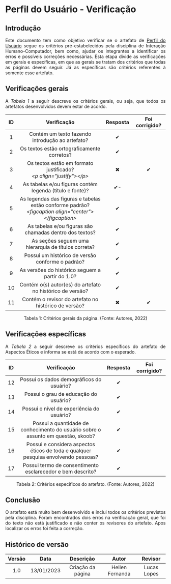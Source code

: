 # Perfil do Usuário - Verificação

## Introdução

<p align="justify">Este documento tem como objetivo verificar se o artefato de <a href=https://interacao-humano-computador.github.io/2022.2-Skoob/analise-de-requisitos/perfil-do-usuario/ target="_blank">Perfil do Usuário</a> segue os critérios pré-estabelecidos pela disciplina de Interação Humano-Computador, bem como, ajudar os integrantes a identificar os erros e possíveis correções necessárias. Esta etapa divide as verificações em gerais e específicas, em que as gerais se tratam dos critérios que todas as páginas devem seguir. Já as específicas são critérios referentes à somente esse artefato.</p>

## Verificações gerais

<p align="justify">A <i>Tabela 1</i> a seguir descreve os critérios gerais, ou seja, que todos os artefatos desenvolvidos devem estar de acordo.</p>

| ID  |                                                       Verificação                                                       | Resposta | Foi corrigido? |
| :-: | :---------------------------------------------------------------------------------------------------------------------: | :------: | :------------: |
|  1  |                                     Contém um texto fazendo introdução ao artefato?                                     |    ✔     |                |
|  2  |                                       Os textos estão ortograficamente corretos?                                        |    ✔     |                |
|  3  |                  Os textos estão em formato justificado?<br><i>&lt;p align="justify"&gt;&lt;/p&gt;</i>                  |    ✖     |       ✔        |
|  4  |                                As tabelas e/ou figuras contém legenda (título e fonte)?                                 |    ✔-    |                |
|  5  | As legendas das figuras e tabelas estão conforme padrão?<br><i>&lt;figcaption align="center"&gt;&lt;/figcaption&gt;</i> |    ✔     |                |
|  6  |                                 As tabelas e/ou figuras são chamadas dentro dos textos?                                 |    ✔     |                |
|  7  |                                   As seções seguem uma hierarquia de títulos correta?                                   |    ✔     |                |
|  8  |                                    Possui um histórico de versão conforme o padrão?                                     |    ✔     |                |
|  9  |                                     As versões do histórico seguem a partir do 1.0?                                     |    ✔     |                |
| 10  |                                Contém o(s) autor(es) do artefato no histórico de versão?                                |    ✔     |                |
| 11  |                                  Contém o revisor do artefato no histórico de versão?                                   |    ✖     |       ✔        |

<figcaption align="center">Tabela 1: Critérios gerais da página. (Fonte: Autores, 2022)</figcaption>

## Verificações específicas

<p align="justify">A <i>Tabela 2</i> a seguir descreve os critérios específicos do artefato de Aspectos Éticos e informa se está de acordo com o esperado.</p>

| ID  |                                    Verificação                                     | Resposta | Foi corrigido? |
| :-: | :--------------------------------------------------------------------------------: | :------: | :------------: |
| 12  |                      Possui os dados demográficos do usuário?                      |    ✔     |                |
| 13  |                       Possui o grau de educação do usuário?                        |    ✔     |                |
| 14  |                     Possui o nível de experiência do usuário?                      |    ✔     |                |
| 15  | Possui a quantidade de conhecimento do usuário sobre o assunto em questão, skoob?  |    ✔     |                |
| 16  | Possui e considera aspectos éticos de toda e qualquer pesquisa envolvendo pessoas? |    ✔     |                |
| 17  |             Possui termo de consentimento esclarecedor e bem descrito?             |    ✔     |                |

<figcaption align="center">Tabela 2: Critérios específicos do artefato. (Fonte: Autores, 2022)</figcaption>

## Conclusão

<p align="justify">O artefato está muito bem desenvolvido e inclui todos os critérios previstos pela disciplina. Foram encontrados dois erros na verificação geral, que foi do texto não está justificado e não conter os revisores do artefato. Apos localizar os erros foi feita a correção. </p>

## Histórico de versão

| Versão |    Data    |     Descrição     |      Autor      |   Revisor   |
| :----: | :--------: | :---------------: | :-------------: | :---------: |
|  1.0   | 13/01/2023 | Criação da página | Hellen Fernanda | Lucas Lopes |
